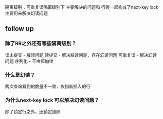 隔离级别：可重复读隔离级别下
主要解决的问题和 行锁一起构成了next-key lock
主要用来解决幻读问题
## follow up
### 除了RR之外还有哪些隔离级别？
读未提交 - 脏读问题
读提交 - 解决脏读问题，存在幻读问题
可重复读 - 解决幻读问题
序列化 - 干啥都加锁
### 什么是幻读？
两次查询看到的数量不一致，仅指新插入的行
### 为什么next-key lock 可以解决幻读问题？
除了锁定行之外，还锁定缝隙

